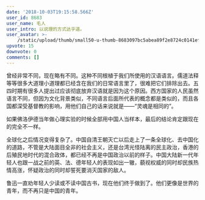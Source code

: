 ```yaml
---
date: '2018-10-03T19:15:58.566Z'
user_id: 8683
user_name: 毛人
user_intro: 以说理的方式达乎道。
user_avatar: >-
    /static/upload/thumb/small50-u-thumb-8683097bc5abea89f2e8724c0141ef5eaf5432b042e2.png
upvote: 15
downvote: 0
comments: []
---
```


曾经非常不同，现在略有不同。这种不同根植于我们所使用的汉语语言。儒道法释等等很多大道理小道理都已经含在我们的日常语言里了，很难把它们排除出去。五四时期有很多人提出过应该彻底放弃汉语就是因为这个原因。西方国家的人民虽然语言不同，但因为文化背景类似，不同语言后面所代表的概念都是类似的，而且各国都深受基督教的影响，用他们自己的话来说就是——“灵魂是相同的”。

如果佛洛伊德当年做心理实验的时候全部用中国人当样本，最后的结论肯定跟现在的完全不一样。

全球化之后情况变得复杂了。中国自清王朝灭亡以后走上了一条全球化、去中国化的道路，不管是大陆面目全非的社会主义，还是台湾光怪陆离的民主政治，香港的后殖民地时代的混合政体，都已经不再是中国政治以前的样子。中国大陆新一代年轻人也跟一战之前的英、法、德年轻人的表现如出一辙，藐视权威的同时却民族热情高涨，怀疑政治的同时却誓死要消灭国家的敌人。

鲁迅一直劝年轻人少读或不读中国古书，现在他们终于做到了。他们更像是世界的青年，而不再只是中国的青年。
